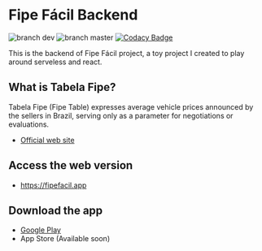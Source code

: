 # Fipe Fácil Backend
![branch dev](https://github.com/fipefacil/fipefacil-backend/workflows/branch%20dev/badge.svg?branch=dev)
![branch master](https://github.com/fipefacil/fipefacil-backend/workflows/branch%20master/badge.svg?branch=master)
[![Codacy Badge](https://app.codacy.com/project/badge/Grade/efd877cb3d044be89ce8d835d35e2003)](https://www.codacy.com/gh/thalesfp/fipefacil-backend/dashboard?utm_source=github.com&amp;utm_medium=referral&amp;utm_content=thalesfp/fipefacil-backend&amp;utm_campaign=Badge_Grade)

This is the backend of Fipe Fácil project, a toy project I created to play around serveless and react.

## What is Tabela Fipe?

Tabela Fipe (Fipe Table) expresses average vehicle prices announced by the sellers in Brazil, serving only as a parameter for negotiations or evaluations.

- [Official web site](https://veiculos.fipe.org.br/)

## Access the web version

- https://fipefacil.app

## Download the app

- [Google Play](https://play.google.com/store/apps/details?id=app.fipefacil)
- App Store (Available soon)

